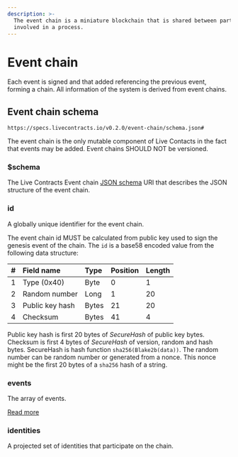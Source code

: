 ```yaml
---
description: >-
  The event chain is a miniature blockchain that is shared between parties
  involved in a process.
---
```


# Event chain

Each event is signed and that added referencing the previous event, forming a chain. All information of the system is derived from event chains.

## Event chain schema

`https://specs.livecontracts.io/v0.2.0/event-chain/schema.json#`

The event chain is the only mutable component of Live Contacts in the fact that events may be added. Event chains SHOULD NOT be versioned.

### $schema

The Live Contracts Event chain [JSON schema](http://json-schema.org) URI that describes the JSON structure of the event chain.

### id

A globally unique identifier for the event chain.

The event chain id MUST be calculated from public key used to sign the genesis event of the chain. The `id` is a base58 encoded value from the following data structure:

| \# | Field name | Type | Position | Length |
| :--- | :--- | :--- | :--- | :--- |
| 1 | Type \(0x40\) | Byte | 0 | 1 |
| 2 | Random number | Long | 1 | 20 |
| 3 | Public key hash | Bytes | 21 | 20 |
| 4 | Checksum | Bytes | 41 | 4 |

Public key hash is first 20 bytes of _SecureHash_ of public key bytes. Checksum is first 4 bytes of _SecureHash_ of version, random and hash bytes. SecureHash is hash function `sha256(Blake2b(data))`. The random number can be random number or generated from a nonce. This nonce might be the first 20 bytes of a `sha256` hash of a string.

### events

The array of events.

[Read more](event.md)

### identities

A projected set of identities that participate on the chain.

